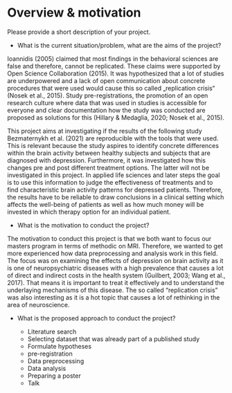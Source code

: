 # Overview & motivation

Please provide a short description of your project.

* What is the current situation/problem, what are the aims of the project?

Ioannidis (2005) claimed that most findings in the behavioral sciences are false and therefore, cannot be replicated. These claims were supported by Open Science Collaboration (2015). It was hypothesized that a lot of studies are underpowered and a lack of open communication about concrete procedures that were used would cause this so called „replication crisis“ (Nosek et al., 2015). Study pre-registrations, the promotion of an open research culture where data that was used in studies is accessible for everyone and clear documentation how the study was conducted are proposed as solutions for this (Hillary & Medaglia, 2020; Nosek et al., 2015). 

This project aims at investigating if the results of the following study Bezmaternykh et al. (2021) are reproducible with the tools that were used. 
This is relevant because the study aspires to identify concrete differences within the brain activity between healthy subjects and subjects that are diagnosed with depression. Furthermore, it was investigated how this changes pre and post different treatment options. The latter will not be investigated in this project. In applied life sciences and later steps the goal is to use this information to judge the effectiveness of treatments and to find characteristic brain activity patterns for depressed patients. Therefore, the results have to be reliable to draw conclusions in a clinical setting which affects the well-being of patients as well as how much money will be invested in which therapy option for an individual patient.  


* What is the motivation to conduct the project?

The motivation to conduct this project is that we both want to focus our masters program in terms of methodic on MRI. Therefore, we wanted to get more experienced how data preprocessing and analysis work in this field. The focus was on examining the effects of depression on brain activity as it is one of neuropsychiatric diseases with a high prevalence that causes a lot of direct and indirect costs in the health system (Guilbert, 2003; Wang et al., 2017). That means it is important to treat it effectively and to understand the underlaying mechanisms of this disease.
The so called “replication crisis” was also interesting as it is a hot topic that causes a lot of rethinking in the area of neuroscience.


* What is the proposed approach to conduct the project?

  * Literature search
  * Selecting dataset that was already part of a published study
  * Formulate hypotheses
  * pre-registration
  * Data preprocessing
  * Data analysis
  * Preparing a poster
  * Talk

